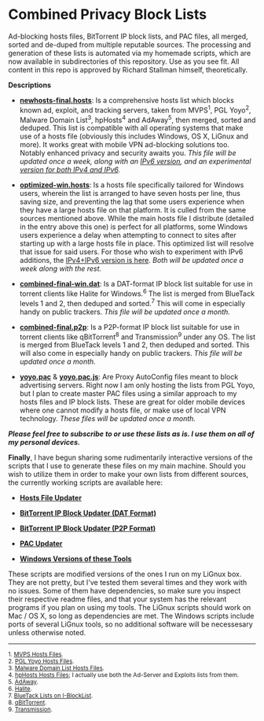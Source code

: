 # Combined Privacy Block Lists
Ad-blocking hosts files, BitTorrent IP block lists, and PAC files, all merged, sorted and de-duped from multiple reputable sources. The processing and generation of these lists is automated via my homemade scripts, which are now available in subdirectories of this repository. Use as you see fit. All content in this repo is approved by Richard Stallman himself, theoretically.

**Descriptions**

- [**newhosts-final.hosts**](https://github.com/bongochong/CombinedPrivacyBlockLists/raw/master/newhosts-final.hosts): Is a comprehensive hosts list which blocks known ad, exploit, and tracking servers, taken from MVPS<sup>1</sup>, PGL Yoyo<sup>2</sup>, Malware Domain List<sup>3</sup>, hpHosts<sup>4</sup> and AdAway<sup>5</sup>, then merged, sorted and deduped. This list is compatible with all operating systems that make use of a hosts file (obviously this includes Windows, OS X, LiGnux and more). It works great with mobile VPN ad-blocking solutions too. Notably enhanced privacy and security awaits you. _This file will be updated once a week, along with an [IPv6 version](https://github.com/bongochong/CombinedPrivacyBlockLists/raw/master/newhosts-final-IPv6.hosts), and an experimental [version for both IPv4 and IPv6](https://github.com/bongochong/CombinedPrivacyBlockLists/raw/master/newhosts-final-Dual.hosts)._

- [**optimized-win.hosts**](https://github.com/bongochong/CombinedPrivacyBlockLists/raw/master/NoFormatting/optimized-win.hosts): Is a hosts file specifically tailored for Windows users, wherein the list is arranged to have seven hosts per line, thus saving size, and preventing the lag that some users experience when they have a large hosts file on that platform. It is culled from the same sources mentioned above. While the main hosts file I distribute (detailed in the entry above this one) is perfect for all platforms, some Windows users experience a delay when attempting to connect to sites after starting up with a large hosts file in place. This optimized list will resolve that issue for said users. For those who wish to experiment with IPv6 additions, the [IPv4+IPv6 version is here](https://github.com/bongochong/CombinedPrivacyBlockLists/raw/master/NoFormatting/optimized-win-Dual.hosts). _Both will be updated once a week along with the rest._

+ [**combined-final-win.dat**](https://github.com/bongochong/CombinedPrivacyBlockLists/raw/master/combined-final-win.dat): Is a DAT-format IP block list suitable for use in torrent clients like Halite for Windows.<sup>6</sup> The list is merged from BlueTack levels 1 and 2, then deduped and sorted.<sup>7</sup> This will come in especially handy on public trackers. _This file will be updated once a month._

* [**combined-final.p2p**](https://github.com/bongochong/CombinedPrivacyBlockLists/raw/master/combined-final.p2p): Is a P2P-format IP block list suitable for use in torrent clients like qBitTorrent<sup>8</sup> and Transmission<sup>9</sup> under any OS. The list is merged from BlueTack levels 1 and 2, then deduped and sorted. This will also come in especially handy on public trackers. _This file will be updated once a month._

+ [**yoyo.pac**](https://github.com/bongochong/CombinedPrivacyBlockLists/raw/master/yoyo.pac) & [**yoyo.pac.js**](https://github.com/bongochong/CombinedPrivacyBlockLists/raw/master/yoyo.pac.js): Are Proxy AutoConfig files meant to block advertising servers. Right now I am only hosting the lists from PGL Yoyo, but I plan to create master PAC files using a similar approach to my hosts files and IP block lists. These are great for older mobile devices where one cannot modify a hosts file, or make use of local VPN technology. _These files will be updated once a month._

***Please feel free to subscribe to or use these lists as is. I use them on all of my personal devices.***

**Finally**, I have begun sharing some rudimentarily interactive versions of the scripts that I use to generate these files on my main machine. Should you wish to utilize them in order to make your own lists from different sources, the currently working scripts are available here:  
+ [**Hosts File Updater**](/HostsUpdater/)

* [**BitTorrent IP Block Updater (DAT Format)**](/IPBlockUpdaterDAT/)

- [**BitTorrent IP Block Updater (P2P Format)**](/IPBlockUpdaterP2P/)

+ [**PAC Updater**](/PACupdater/)

- [**Windows Versions of these Tools**](/WindowsUtils/)

These scripts are modified versions of the ones I run on my LiGnux box. They are not pretty, but I've tested them several times and they work with no issues. Some of them have dependencies, so make sure you inspect their respective readme files, and that your system has the relevant programs if you plan on using my tools. The LiGnux scripts should work on Mac / OS X, so long as dependencies are met. The Windows scripts include ports of several LiGnux tools, so no additional software will be necessesary unless otherwise noted.

---

<sup>1. [MVPS Hosts Files](http://winhelp2002.mvps.org/). </sup> <br>
<sup>2. [PGL Yoyo Hosts Files](http://pgl.yoyo.org/adservers/). </sup> <br>
<sup>3. [Malware Domain List Hosts Files](http://www.malwaredomainlist.com/). </sup> <br>
<sup>4. [hpHosts Hosts Files](http://hosts-file.net/); I actually use both the Ad-Server and Exploits lists from them.</sup> <br>
<sup>5. [AdAway](https://adaway.org/). </sup> <br>
<sup>6. [Halite](https://www.fosshub.com/Halite.html). </sup> <br>
<sup>7. [BlueTack Lists on I-BlockList](https://www.iblocklist.com/lists). </sup> <br>
<sup>8. [qBitTorrent](https://www.qbittorrent.org/). </sup> <br>
<sup>9. [Transmission](https://transmissionbt.com/). </sup> <br>
